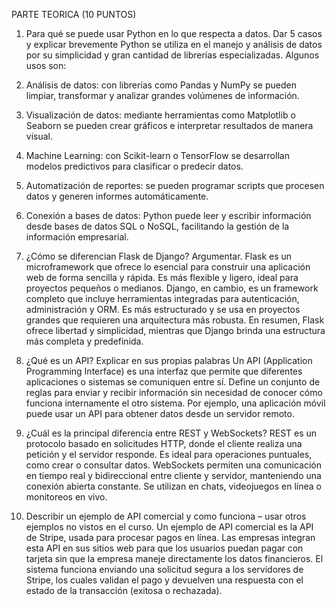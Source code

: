 PARTE TEORICA (10 PUNTOS) 
1. Para qué se puede usar Python en lo que respecta a datos. Dar 5 casos y explicar brevemente
Python se utiliza en el manejo y análisis de datos por su simplicidad y gran cantidad de librerías especializadas. Algunos usos son:
1.	Análisis de datos: con librerías como Pandas y NumPy se pueden limpiar, transformar y analizar grandes volúmenes de información.
2.	Visualización de datos: mediante herramientas como Matplotlib o Seaborn se pueden crear gráficos e interpretar resultados de manera visual.
3.	Machine Learning: con Scikit-learn o TensorFlow se desarrollan modelos predictivos para clasificar o predecir datos.
4.	Automatización de reportes: se pueden programar scripts que procesen datos y generen informes automáticamente.
5.	Conexión a bases de datos: Python puede leer y escribir información desde bases de datos SQL o NoSQL, facilitando la gestión de la información empresarial.

 2. ¿Cómo se diferencian Flask de Django? Argumentar. 
Flask es un microframework que ofrece lo esencial para construir una aplicación web de forma sencilla y rápida. Es más flexible y ligero, ideal para proyectos pequeños o medianos.
Django, en cambio, es un framework completo que incluye herramientas integradas para autenticación, administración y ORM. Es más estructurado y se usa en proyectos grandes que requieren una arquitectura más robusta.
En resumen, Flask ofrece libertad y simplicidad, mientras que Django brinda una estructura más completa y predefinida.
3. ¿Qué es un API? Explicar en sus propias palabras 
Un API (Application Programming Interface) es una interfaz que permite que diferentes aplicaciones o sistemas se comuniquen entre sí. Define un conjunto de reglas para enviar y recibir información sin necesidad de conocer cómo funciona internamente el otro sistema. Por ejemplo, una aplicación móvil puede usar un API para obtener datos desde un servidor remoto.
4. ¿Cuál es la principal diferencia entre REST y WebSockets? 
REST es un protocolo basado en solicitudes HTTP, donde el cliente realiza una petición y el servidor responde. Es ideal para operaciones puntuales, como crear o consultar datos.
WebSockets permiten una comunicación en tiempo real y bidireccional entre cliente y servidor, manteniendo una conexión abierta constante. Se utilizan en chats, videojuegos en línea o monitoreos en vivo.
5. Describir un ejemplo de API comercial y como funciona – usar otros ejemplos no vistos en el curso.
Un ejemplo de API comercial es la API de Stripe, usada para procesar pagos en línea. Las empresas integran esta API en sus sitios web para que los usuarios puedan pagar con tarjeta sin que la empresa maneje directamente los datos financieros.
El sistema funciona enviando una solicitud segura a los servidores de Stripe, los cuales validan el pago y devuelven una respuesta con el estado de la transacción (exitosa o rechazada).
